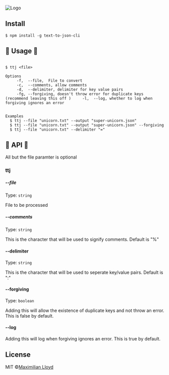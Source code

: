 ![Logo](http://i.imgur.com/HzEq0fj.jpg?1)

## Install
```
$ npm install -g text-to-json-cli
```


## 🌈 Usage 🌈
```

$ ttj <file>

Options                                                          
     -f,  --file,  File to convert                                  
     -c,  --comments, allow comments                                
     -d,  --delimiter, delimiter for key value pairs                
     -fg, --forgiving, doesn't throw error for duplicate keys (recommend leaving this off )     -l,  --log, whether to log when forgiving ignores an error


Examples
  $ ttj --file "unicorn.txt" --output "super-unicorn.json"
  $ ttj --file "unicorn.txt" --output "super-unicorn.json" --forgiving
  $ ttj --file "unicorn.txt" --delimiter "="
```

## 🍭 API 🍭
All but the file paramter is optional 

### ttj
##### --file
Type: ``` string ```

File to be processed

##### --comments
Type: ``` string ```

This is the character that will be used to signify comments. Default is "%"

#### --delimiter
Type: ``` string ```

This is the character that will be used to seperate key/value pairs. Default is ":"

#### --forgiving
Type: ``` boolean ```

Adding this will allow the existence of duplicate keys and not throw an error. This is false by default.

#### --log

Adding this will log when forgiving ignores an error. This is true by default.



## License
MIT ©[Maximilian Lloyd](http://www.maxlloyd.no)
